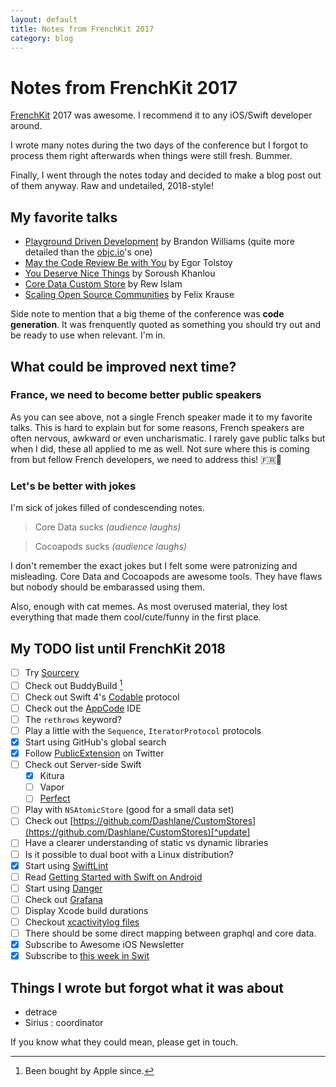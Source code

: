 ```yaml
---
layout: default
title: Notes from FrenchKit 2017
category: blog
---
```


# Notes from FrenchKit 2017

[FrenchKit](http://frenchkit.fr) 2017 was awesome. I recommend it to any iOS/Swift developer around.

I wrote many notes during the two days of the conference but I forgot to process them right afterwards when things were still fresh. Bummer.

Finally, I went through the notes today and decided to make a blog post out of them anyway. Raw and undetailed, 2018-style!

## My favorite talks

* [Playground Driven Development](https://youtu.be/DrdxSNG-_DE) by Brandon Williams (quite more detailed than the [objc.io](https://talk.objc.io/episodes/S01E51-playground-driven-development-at-kickstarter)'s one)
* [May the Code Review Be with You](https://youtu.be/e9NI5XnEqHA) by Egor Tolstoy
* [You Deserve Nice Things](https://youtu.be/3ia3ngqM2mM) by Soroush Khanlou
* [Core Data Custom Store](https://youtu.be/dYWE2d4_IPY) by Rew Islam
* [Scaling Open Source Communities](https://youtu.be/WM6WECv4B2E) by Felix Krause

Side note to mention that a big theme of the conference was **code generation**. It was frenquently quoted as something you should try out and be ready to use when relevant. I'm in.

## What could be improved next time?

### France, we need to become better public speakers

As you can see above, not a single French speaker made it to my favorite talks. This is hard to explain but for some reasons, French speakers are often nervous, awkward or even uncharismatic. I rarely gave public talks but when I did, these all applied to me as well. Not sure where this is coming from but fellow French developers, we need to address this! 🇫🇷💪

### Let's be better with jokes

I'm sick of jokes filled of condescending notes.

> Core Data sucks *(audience laughs)*

> Cocoapods sucks *(audience laughs)*

I don't remember the exact jokes but I felt some were patronizing and misleading. Core Data and Cocoapods are awesome tools. They have flaws but nobody should be embarassed using them.

Also, enough with cat memes. As most overused material, they lost everything that made them cool/cute/funny in the first place.

## My TODO list until FrenchKit 2018

* [ ] Try [Sourcery][sourcery]
* [ ] Check out BuddyBuild [^footnote]
* [ ] Check out Swift 4's [Codable](https://theswiftpost.co/swift-4s-codable/) protocol
* [ ] Check out the [AppCode](https://www.jetbrains.com/objc/) IDE
* [ ] The `rethrows` keyword?
* [ ] Play a little with the `Sequence`, `IteratorProtocol` protocols
* [x] Start using GitHub's global search
* [x] Follow [PublicExtension](https://twitter.com/PublicExtension) on Twitter
* [ ] Check out Server-side Swift
    * [x] Kitura
    * [ ] Vapor
    * [ ] [Perfect](http://perfect.org)
* [ ] Play with `NSAtomicStore` (good for a small data set)
* [ ] Check out [https://github.com/Dashlane/CustomStores](https://github.com/Dashlane/CustomStores)[^update]
* [ ] Have a clearer understanding of static vs dynamic libraries
* [ ] Is it possible to dual boot with a Linux distribution?
* [x] Start using [SwiftLint](https://github.com/realm/SwiftLint)
* [ ] Read [Getting Started with Swift on Android](https://github.com/apple/swift/blob/master/docs/Android.md)
* [ ] Start using [Danger](https://github.com/danger/danger)
* [ ] Check out [Grafana](https://grafana.com)
* [ ] Display Xcode build durations
* [ ] Checkout [xcactivitylog files](https://michele.io/test-logs-in-xcode/)
* [ ] There should be some direct mapping between graphql and core data.
* [x] Subscribe to Awesome iOS Newsletter
* [x] Subscribe to [this week in Swit](https://swiftnews.curated.co)

## Things I wrote but forgot what it was about

* detrace
* Sirius : coordinator

If you know what they could mean, please get in touch.

[sourcery]: https://github.com/krzysztofzablocki/Sourcery

[^footnote]: Been bought by Apple since.
[^update]: The code is still missing today, not sure it will ever show up.
